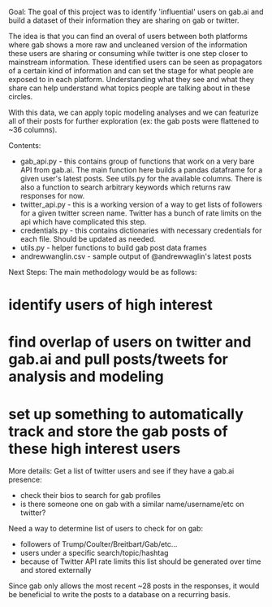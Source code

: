 Goal:
The goal of this project was to identify 'influential' users on gab.ai and build a dataset of their information they are sharing on gab or twitter.

The idea is that you can find an overal of users between both platforms where gab shows a more raw and uncleaned version of the information these users are sharing or consuming while twitter is one step closer to mainstream information. These identified users can be seen as propagators of a certain kind of information and can set the stage for what people are exposed to in each platform. Understanding what they see and what they share can help understand what topics people are talking about in these circles.

With this data, we can apply topic modeling analyses and we can featurize all of their posts for further exploration (ex: the gab posts were flattened to ~36 columns).

Contents:
* gab_api.py - this contains group of functions that work on a very bare API from gab.ai. The main function here builds a pandas dataframe for a given user's latest posts. See utils.py for the available columns. There is also a function to search arbitrary keywords which returns raw responses for now.
* twitter_api.py - this is a working version of a way to get lists of followers for a given twitter screen name. Twitter has a bunch of rate limits on the api which have complicated this step.
* credentials.py - this contains dictionaries with necessary credentials for each file. Should be updated as needed.
* utils.py - helper functions to build gab post data frames
* andrewwanglin.csv - sample output of @andrewwaglin's latest posts

Next Steps:
The main methodology would be as follows:
# identify users of high interest
# find overlap of users on twitter and gab.ai and pull posts/tweets for analysis and modeling
# set up something to automatically track and store the gab posts of these high interest users

More details:
Get a list of twitter users and see if they have a gab.ai presence:
* check their bios to search for gab profiles
* is there someone one on gab with a similar name/username/etc on twitter?

Need a way to determine list of users to check for on gab:
* followers of Trump/Coulter/Breitbart/Gab/etc...
* users under a specific search/topic/hashtag
* because of Twitter API rate limits this list should be generated over time and stored externally

Since gab only allows the most recent ~28 posts in the responses, it would be beneficial to write the posts to a database on a recurring basis.
